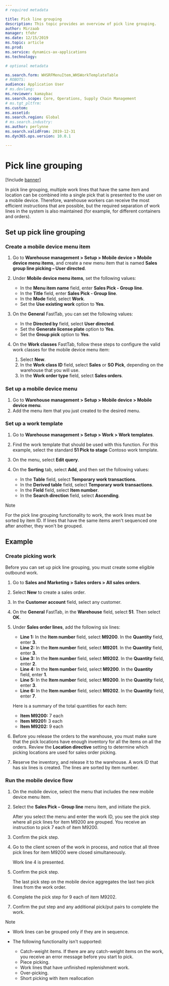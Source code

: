 ```yaml
---
# required metadata

title: Pick line grouping
description: This topic provides an overview of pick line grouping.
author: Mirzaab
manager: tfehr
ms.date: 12/15/2019
ms.topic: article
ms.prod: 
ms.service: dynamics-ax-applications
ms.technology: 

# optional metadata

ms.search.form: WHSRFMenuItem,WHSWorkTemplateTable
# ROBOTS: 
audience: Application User
# ms.devlang: 
ms.reviewer: kamaybac
ms.search.scope: Core, Operations, Supply Chain Management
# ms.tgt_pltfrm: 
ms.custom: 
ms.assetid: 
ms.search.region: Global
# ms.search.industry: 
ms.author: perlynne
ms.search.validFrom: 2019-12-31
ms.dyn365.ops.version: 10.0.1

---
```


# Pick line grouping

[!include [banner](../includes/banner.md)]

In pick line grouping, multiple work lines that have the same item and location can be combined into a single pick that is presented to the user on a mobile device. Therefore, warehouse workers can receive the most efficient instructions that are possible, but the required separation of work lines in the system is also maintained (for example, for different containers and orders).

## Set up pick line grouping

### Create a mobile device menu item

1. Go to **Warehouse management \> Setup \> Mobile device \> Mobile device menu items**, and create a new menu item that is named **Sales group line picking – User directed**.
2. Under **Mobile device menu items**, set the following values:

    - In the **Menu item name** field, enter **Sales Pick - Group line**.
    - In the **Title** field, enter **Sales Pick - Group line**.
    - In the **Mode** field, select **Work**.
    - Set the **Use existing work** option to **Yes**.

3. On the **General** FastTab, you can set the following values:

    - In the **Directed by** field, select **User directed**.
    - Set the **Generate license plate** option to **Yes**.
    - Set the **Group pick** option to **Yes**.

4. On the **Work classes** FastTab, follow these steps to configure the valid work classes for the mobile device menu item:

    1. Select **New**.
    2. In the **Work class ID** field, select **Sales** or **SO Pick**, depending on the warehouse that you will use.
    3. In the **Work order type** field, select **Sales orders**.

### Set up a mobile device menu

1. Go to **Warehouse management \> Setup \> Mobile device \> Mobile device menu**. 
1. Add the menu item that you just created to the desired menu.

### Set up a work template

1. Go to **Warehouse management \> Setup \> Work \> Work templates**.
1. Find the work template that should be used with this function. For this example, select the standard **51 Pick to stage** Contoso work template.
1. On the menu, select **Edit query**.
1. On the **Sorting** tab, select **Add**, and then set the following values:

    - In the **Table** field, select **Temporary work transactions**.
    - In the **Derived table** field, select **Temporary work transactions**.
    - In the **Field** field, select **Item number**.
    - In the **Search direction** field, select **Ascending**.

> [!NOTE]
> For the pick line grouping functionality to work, the work lines must be sorted by item ID. If lines that have the same items aren't sequenced one after another, they won't be grouped.

## Example

### Create picking work

Before you can set up pick line grouping, you must create some eligible outbound work.

1. Go to **Sales and Marketing \> Sales orders \> All sales orders**.
2. Select **New** to create a sales order. 
3. In the **Customer account** field, select any customer. 
4. On the **General** FastTab, in the **Warehouse** field, select **51**. Then select **OK**.
5. Under **Sales order lines**, add the following six lines:

    - **Line 1:** In the **Item number** field, select **M9200**. In the **Quantity** field, enter **3**.
    - **Line 2:** In the **Item number** field, select **M9201**. In the **Quantity** field, enter **3**. 
    - **Line 3:** In the **Item number** field, select **M9202**. In the **Quantity** field, enter **2**. 
    - **Line 4:** In the **Item number** field, select **M9200**. In the **Quantity** field, enter **1**. 
    - **Line 5:** In the **Item number** field, select **M9200**. In the **Quantity** field, enter **3**.
    - **Line 6:** In the **Item number** field, select **M9202**. In the **Quantity** field, enter **7**. 

    Here is a summary of the total quantities for each item:

    - **Item M9200:** 7 each
    - **Item M9201:** 3 each
    - **Item M9202:** 9 each

6. Before you release the orders to the warehouse, you must make sure that the pick locations have enough inventory for all the items on all the orders. Review the **Location directive** setting to determine which picking locations are used for sales order picking.
7. Reserve the inventory, and release it to the warehouse. A work ID that has six lines is created. The lines are sorted by item number.

### Run the mobile device flow

1. On the mobile device, select the menu that includes the new mobile device menu item.
1. Select the **Sales Pick – Group line** menu item, and initiate the pick.

    After you select the menu and enter the work ID, you see the pick step where all pick lines for item M9200 are grouped. You receive an instruction to pick 7 each of item M9200.

1. Confirm the pick step. 
1. Go to the client screen of the work in process, and notice that all three pick lines for item M9200 were closed simultaneously.

    Work line 4 is presented.

1. Confirm the pick step.

    The last pick step on the mobile device aggregates the last two pick lines from the work order.

1. Complete the pick step for 9 each of item M9202.
1. Confirm the put step and any additional pick/put pairs to complete the work.

> [!NOTE]
> - Work lines can be grouped only if they are in sequence.
> - The following functionality isn't supported:
>
>    - Catch-weight items. If there are any catch-weight items on the work, you receive an error message before you start to pick.
>    - Piece picking.
>    - Work lines that have unfinished replenishment work.
>    - Over-picking.
>    - Short picking with item reallocation
